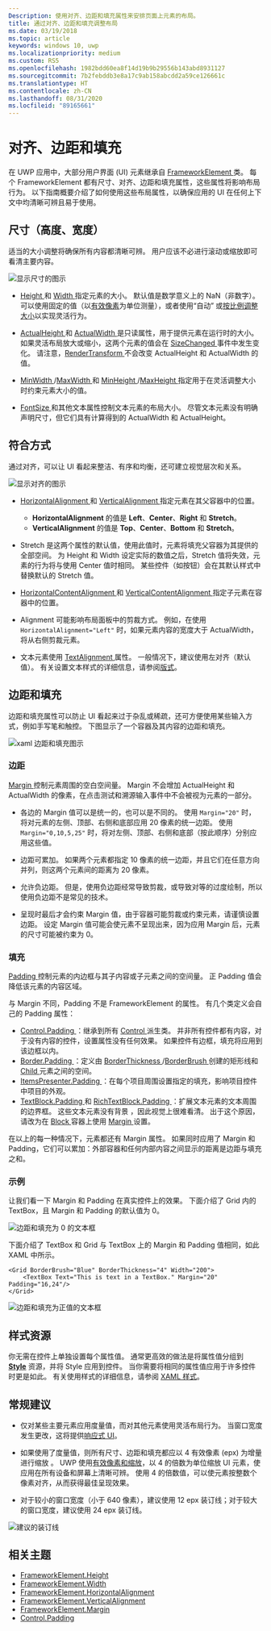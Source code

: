 ```yaml
---
Description: 使用对齐、边距和填充属性来安排页面上元素的布局。
title: 通过对齐、边距和填充调整布局
ms.date: 03/19/2018
ms.topic: article
keywords: windows 10, uwp
ms.localizationpriority: medium
ms.custom: RS5
ms.openlocfilehash: 1982bdd60ea8f14d19b9b29556b143abd8931127
ms.sourcegitcommit: 7b2febddb3e8a17c9ab158abcdd2a59ce126661c
ms.translationtype: HT
ms.contentlocale: zh-CN
ms.lasthandoff: 08/31/2020
ms.locfileid: "89165661"
---
```

# <a name="alignment-margin-padding"></a>对齐、边距和填充

在 UWP 应用中，大部分用户界面 (UI) 元素继承自 [FrameworkElement  ](/uwp/api/Windows.UI.Xaml.FrameworkElement) 类。 每个 FrameworkElement 都有尺寸、对齐、边距和填充属性，这些属性将影响布局行为。 以下指南概要介绍了如何使用这些布局属性，以确保应用的 UI 在任何上下文中均清晰可辨且易于使用。

## <a name="dimensions-height-width"></a>尺寸（高度、宽度）
适当的大小调整将确保所有内容都清晰可辨。 用户应该不必进行滚动或缩放即可看清主要内容。

![显示尺寸的图示](images/dimensions.svg)

- [Height  ](/uwp/api/windows.ui.xaml.frameworkelement.height) 和 [Width  ](/uwp/api/windows.ui.xaml.frameworkelement.width) 指定元素的大小。 默认值是数学意义上的 NaN（非数字）。 可以使用固定的值（以[有效像素](../basics/design-and-ui-intro.md#effective-pixels-and-scaling)为单位测量），或者使用“自动”  或[按比例调整大小](layout-panels.md#grid)以实现灵活行为。

- [ActualHeight  ](/uwp/api/windows.ui.xaml.frameworkelement.actualheight) 和 [ActualWidth  ](/uwp/api/windows.ui.xaml.frameworkelement.actualwidth) 是只读属性，用于提供元素在运行时的大小。 如果灵活布局放大或缩小，这两个元素的值会在 [SizeChanged  ](/uwp/api/windows.ui.xaml.frameworkelement.sizechanged) 事件中发生变化。 请注意，[RenderTransform  ](/uwp/api/windows.ui.xaml.uielement.rendertransform) 不会改变 ActualHeight 和 ActualWidth 的值。

- [MinWidth  ](/uwp/api/windows.ui.xaml.frameworkelement.minwidth)/[MaxWidth  ](/uwp/api/windows.ui.xaml.frameworkelement.maxwidth) 和 [MinHeight  ](/uwp/api/windows.ui.xaml.frameworkelement.minheight)/[MaxHeight  ](/uwp/api/windows.ui.xaml.frameworkelement.maxheight) 指定用于在灵活调整大小时约束元素大小的值。

- [FontSize  ](/uwp/api/windows.ui.xaml.controls.textblock.fontsize) 和其他文本属性控制文本元素的布局大小。 尽管文本元素没有明确声明尺寸，但它们具有计算得到的 ActualWidth 和 ActualHeight。 

## <a name="alignment"></a>符合方式
通过对齐，可以让 UI 看起来整洁、有序和均衡，还可建立视觉层次和关系。

![显示对齐的图示](images/alignment.svg)

- [HorizontalAlignment  ](/uwp/api/windows.ui.xaml.frameworkelement.horizontalalignment) 和 [VerticalAlignment  ](/uwp/api/windows.ui.xaml.frameworkelement.verticalalignment) 指定元素在其父容器中的位置。
    - **HorizontalAlignment** 的值是 **Left**、**Center**、**Right** 和 **Stretch**。
    - **VerticalAlignment** 的值是 **Top**、**Center**、**Bottom** 和 **Stretch**。

- Stretch  是这两个属性的默认值，使用此值时，元素将填充父容器为其提供的全部空间。 为 Height 和 Width 设定实际的数值之后，Stretch 值将失效，元素的行为将与使用 Center 值时相同。 某些控件（如按钮）会在其默认样式中替换默认的 Stretch 值。

- [HorizontalContentAlignment  ](/uwp/api/windows.ui.xaml.controls.control.horizontalcontentalignment) 和 [VerticalContentAlignment  ](/uwp/api/windows.ui.xaml.controls.control.verticalcontentalignment) 指定子元素在容器中的位置。

- Alignment 可能影响布局面板中的剪裁方式。 例如，在使用 `HorizontalAlignment="Left"` 时，如果元素内容的宽度大于 ActualWidth，将从右侧剪裁元素。

- 文本元素使用 [TextAlignment  ](/uwp/api/windows.ui.xaml.textalignment) 属性。 一般情况下，建议使用左对齐（默认值）。 有关设置文本样式的详细信息，请参阅[版式](../style/typography.md)。

## <a name="margin-and-padding"></a>边距和填充
边距和填充属性可以防止 UI 看起来过于杂乱或稀疏，还可方便使用某些输入方式，例如手写笔和触控。 下图显示了一个容器及其内容的边距和填充。

![xaml 边距和填充图示](images/xaml-layout-margins-padding.svg)

### <a name="margin"></a>边距
[Margin  ](/uwp/api/windows.ui.xaml.frameworkelement.margin) 控制元素周围的空白空间量。 Margin 不会增加 ActualHeight 和 ActualWidth 的像素，在点击测试和溯源输入事件中不会被视为元素的一部分。

- 各边的 Margin 值可以是统一的，也可以是不同的。 使用 `Margin="20"` 时，将对元素的左侧、顶部、右侧和底部应用 20 像素的统一边距。 使用 `Margin="0,10,5,25"` 时，将对左侧、顶部、右侧和底部（按此顺序）分别应用这些值。 

- 边距可累加。 如果两个元素都指定 10 像素的统一边距，并且它们在任意方向并列，则这两个元素间的距离为 20 像素。

- 允许负边距。 但是，使用负边距经常导致剪裁，或导致对等的过度绘制，所以使用负边距不是常见的技术。

- 呈现时最后才会约束 Margin 值，由于容器可能剪裁或约束元素，请谨慎设置边距。 设定 Margin 值可能会使元素不呈现出来，因为应用 Margin 后，元素的尺寸可能被约束为 0。

### <a name="padding"></a>填充
[Padding  ](/uwp/api/windows.ui.xaml.frameworkelement.padding) 控制元素的内边框与其子内容或子元素之间的空间量。 正 Padding 值会降低该元素的内容区域。 

与 Margin 不同，Padding 不是 FrameworkElement 的属性。 有几个类定义会自己的 Padding 属性：

-   [Control.Padding  ](/uwp/api/windows.ui.xaml.controls.control.padding)：继承到所有 [Control  ](/uwp/api/windows.ui.xaml.controls) 派生类。 并非所有控件都有内容，对于没有内容的控件，设置属性没有任何效果。 如果控件有边框，填充将应用到该边框以内。
-   [Border.Padding  ](/uwp/api/windows.ui.xaml.controls.border.padding)：定义由 [BorderThickness  ](/uwp/api/windows.ui.xaml.controls.border.borderthickness)/[BorderBrush  ](/uwp/api/windows.ui.xaml.controls.border.borderbrush) 创建的矩形线和 [Child  ](/uwp/api/windows.ui.xaml.controls.border.child) 元素之间的空间。
-   [ItemsPresenter.Padding  ](/uwp/api/windows.ui.xaml.controls.itemspresenter.padding)：在每个项目周围设置指定的填充，影响项目控件中项目的外观。
-   [TextBlock.Padding  ](/uwp/api/windows.ui.xaml.controls.textblock.padding) 和 [RichTextBlock.Padding  ](/uwp/api/windows.ui.xaml.controls.richtextblock.padding)：扩展文本元素的文本周围的边界框。 这些文本元素没有背景  ，因此视觉上很难看清。 出于这个原因，请改为在 [Block  ](/uwp/api/windows.ui.xaml.documents.block.margin) 容器上使用 [Margin  ](/uwp/api/windows.ui.xaml.documents.block) 设置。

在以上的每一种情况下，元素都还有 Margin 属性。 如果同时应用了 Margin 和 Padding，它们可以累加：外部容器和任何内部内容之间显示的距离是边距与填充之和。

### <a name="example"></a>示例
让我们看一下 Margin 和 Padding 在真实控件上的效果。 下面介绍了 Grid 内的 TextBox，且 Margin 和 Padding 的默认值为 0。

![边距和填充为 0 的文本框](images/xaml-layout-textbox-no-margins-padding.svg)

下面介绍了 TextBox 和 Grid 与 TextBox 上的 Margin 和 Padding 值相同，如此 XAML 中所示。

```xaml
<Grid BorderBrush="Blue" BorderThickness="4" Width="200">
    <TextBox Text="This is text in a TextBox." Margin="20" Padding="16,24"/>
</Grid>
```

![边距和填充为正值的文本框](images/xaml-layout-textbox-with-margins-padding.svg)


## <a name="style-resources"></a>样式资源
你无需在控件上单独设置每个属性值。 通常更高效的做法是将属性值分组到 [**Style**](/uwp/api/Windows.UI.Xaml.Style) 资源，并将 Style 应用到控件。 当你需要将相同的属性值应用于许多控件时更是如此。 有关使用样式的详细信息，请参阅 [XAML 样式](../controls-and-patterns/xaml-styles.md)。

## <a name="general-recommendations"></a>常规建议
- 仅对某些主要元素应用度量值，而对其他元素使用灵活布局行为。 当窗口宽度发生更改，这将提供[响应式 UI](responsive-design.md)。

- 如果使用了度量值，则所有尺寸、边距和填充都应以 4 有效像素 (epx) 为增量进行缩放  。 UWP 使用[有效像素和缩放](../basics/design-and-ui-intro.md#effective-pixels-and-scaling)，以 4 的倍数为单位缩放 UI 元素，使应用在所有设备和屏幕上清晰可辨。 使用 4 的倍数值，可以使元素按整数个像素对齐，从而获得最佳呈现效果。

- 对于较小的窗口宽度（小于 640 像素），建议使用 12 epx 装订线；对于较大的窗口宽度，建议使用 24 epx 装订线。

![建议的装订线](images/12-gutter.svg)

## <a name="related-topics"></a>相关主题
* [FrameworkElement.Height  ](/uwp/api/windows.ui.xaml.frameworkelement.height)
* [FrameworkElement.Width  ](/uwp/api/windows.ui.xaml.frameworkelement.width)
* [FrameworkElement.HorizontalAlignment  ](/uwp/api/windows.ui.xaml.frameworkelement.horizontalalignment)
* [FrameworkElement.VerticalAlignment  ](/uwp/api/windows.ui.xaml.frameworkelement.verticalalignment)
* [FrameworkElement.Margin  ](/uwp/api/windows.ui.xaml.frameworkelement.margin)
* [Control.Padding  ](/uwp/api/windows.ui.xaml.controls.control.padding)